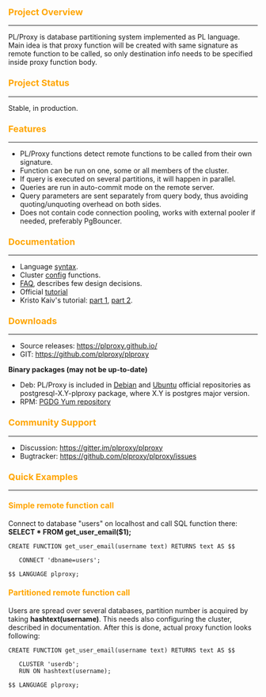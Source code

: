 
### <font color=orange size=4 >Project Overview</font>
---
PL/Proxy is database partitioning system implemented as PL language. Main idea is that proxy function will be created with same signature as remote function to be called, so only destination info needs to be specified inside proxy function body.

### <font color=orange size=4 >Project Status</font>
---
Stable, in production.

### <font color=orange size=4 >Features</font>
---
* PL/Proxy functions detect remote functions to be called from their own signature.
* Function can be run on one, some or all members of the cluster.
* If query is executed on several partitions, it will happen in parallel.
* Queries are run in auto-commit mode on the remote server.
* Query parameters are sent separately from query body, thus avoiding quoting/unquoting overhead on both sides.
* Does not contain code connection pooling, works with external pooler if needed, preferably PgBouncer.

### <font color=orange size=4 >Documentation</font>
---
* Language [syntax](https://plproxy.github.io/syntax.html).
* Cluster [config](https://plproxy.github.io/config.html) functions.
* [FAQ](https://plproxy.github.io/faq.html), describes few design decisions.
* Official [tutorial](https://plproxy.github.io/tutorial.html)
* Kristo Kaiv's tutorial: [part 1](http://kaiv.wordpress.com/2007/07/27/postgresql-cluster-partitioning-with-plproxy-part-i/), [part 2](http://kaiv.wordpress.com/2007/09/02/postgresql-cluster-partitioning-with-plproxy-part-ii/).

### <font color=orange size=4 >Downloads</font>
---
* Source releases: https://plproxy.github.io/
* GIT: https://github.com/plproxy/plproxy

**Binary packages (may not be up-to-date)**
* Deb: PL/Proxy is included in [Debian](http://www.debian.org/) and [Ubuntu](http://www.ubuntu.com/) official repositories as postgresql-X.Y-plproxy package, where X.Y is postgres major version.
* RPM: [PGDG Yum repository](http://yum.postgresql.org/)

### <font color=orange size=4 >Community Support</font>
---
* Discussion: https://gitter.im/plproxy/plproxy
* Bugtracker: https://github.com/plproxy/plproxy/issues

### <font color=orange size=4 >Quick Examples</font>
---
#### <font color=orange size=3 >Simple remote function call</font>
Connect to database "users" on localhost and call SQL function there: **SELECT * FROM get_user_email($1);**
``` 
CREATE FUNCTION get_user_email(username text) RETURNS text AS $$

   CONNECT 'dbname=users';
 
$$ LANGUAGE plproxy;
```
#### <font color=orange size=3 >Partitioned remote function call</font>
Users are spread over several databases, partition number is acquired by taking **hashtext(username)**. This needs also configuring the cluster, described in documentation. After this is done, actual proxy function looks following:
```
CREATE FUNCTION get_user_email(username text) RETURNS text AS $$

   CLUSTER 'userdb';
   RUN ON hashtext(username);

$$ LANGUAGE plproxy;
```

